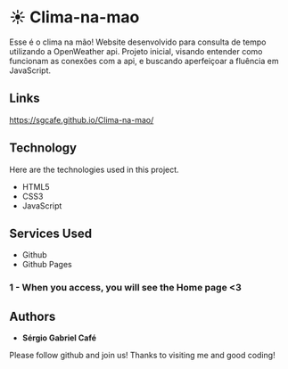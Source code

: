 # ☀️ Clima-na-mao

Esse é o clima na mão!
Website desenvolvido para consulta de tempo utilizando a OpenWeather api.
Projeto inicial, visando entender como funcionam as conexões com a api, e buscando aperfeiçoar a fluência em JavaScript.

## Links

https://sgcafe.github.io/Clima-na-mao/

## Technology

Here are the technologies used in this project.

- HTML5
- CSS3
- JavaScript

## Services Used

- Github
- Github Pages

### 1 - When you access, you will see the Home page <3



## Authors

- **Sérgio Gabriel Café**

Please follow github and join us!
Thanks to visiting me and good coding!
